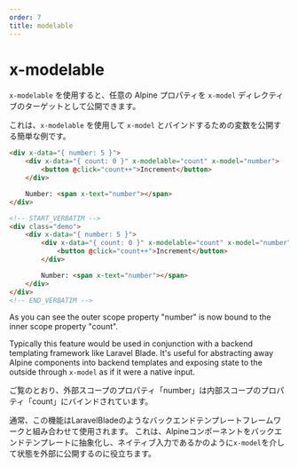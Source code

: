 ```yaml
---
order: 7
title: modelable
---
```


# x-modelable

<!-- `x-modelable` allows you to expose any Alpine property as the target of the `x-model` directive. -->

<!-- Here's a simple example of using `x-modelable` to expose a variable for binding with `x-model`. -->

`x-modelable` を使用すると、任意の Alpine プロパティを `x-model` ディレクティブのターゲットとして公開できます。

これは、`x-modelable` を使用して `x-model` とバインドするための変数を公開する簡単な例です。

```html
<div x-data="{ number: 5 }">
    <div x-data="{ count: 0 }" x-modelable="count" x-model="number">
        <button @click="count++">Increment</button>
    </div>

    Number: <span x-text="number"></span>
</div>
```

```html
<!-- START_VERBATIM -->
<div class="demo">
    <div x-data="{ number: 5 }">
        <div x-data="{ count: 0 }" x-modelable="count" x-model="number">
            <button @click="count++">Increment</button>
        </div>

        Number: <span x-text="number"></span>
    </div>
</div>
<!-- END_VERBATIM -->
```

As you can see the outer scope property "number" is now bound to the inner scope property "count".

Typically this feature would be used in conjunction with a backend templating framework like Laravel Blade. It's useful for abstracting away Alpine components into backend templates and exposing state to the outside through `x-model` as if it were a native input.

ご覧のとおり、外部スコープのプロパティ「number」は内部スコープのプロパティ「count」にバインドされています。

通常、この機能はLaravelBladeのようなバックエンドテンプレートフレームワークと組み合わせて使用されます。 これは、Alpineコンポーネントをバックエンドテンプレートに抽象化し、ネイティブ入力であるかのように`x-model`を介して状態を外部に公開するのに役立ちます。
